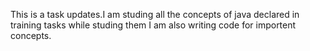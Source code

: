 This is a task updates.I am studing all the concepts of java declared in training tasks while studing them I am also writing code for importent concepts.
